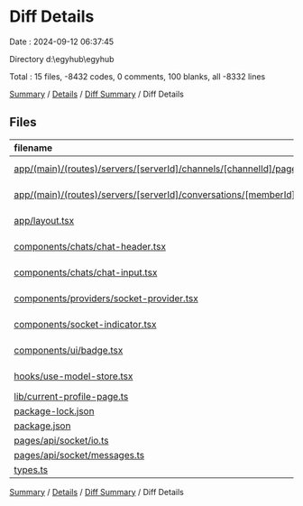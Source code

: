 # Diff Details

Date : 2024-09-12 06:37:45

Directory d:\\egyhub\\egyhub

Total : 15 files,  -8432 codes, 0 comments, 100 blanks, all -8332 lines

[Summary](results.md) / [Details](details.md) / [Diff Summary](diff.md) / Diff Details

## Files
| filename | language | code | comment | blank | total |
| :--- | :--- | ---: | ---: | ---: | ---: |
| [app/(main)/(routes)/servers/[serverId]/channels/[channelId]/page.tsx](/app/(main)/(routes)/servers/%5BserverId%5D/channels/%5BchannelId%5D/page.tsx) | TypeScript JSX | 10 | 0 | 0 | 10 |
| [app/(main)/(routes)/servers/[serverId]/conversations/[memberId]/page.tsx](/app/(main)/(routes)/servers/%5BserverId%5D/conversations/%5BmemberId%5D/page.tsx) | TypeScript JSX | 14 | 0 | 9 | 23 |
| [app/layout.tsx](/app/layout.tsx) | TypeScript JSX | 4 | 0 | 0 | 4 |
| [components/chats/chat-header.tsx](/components/chats/chat-header.tsx) | TypeScript JSX | 13 | 0 | 1 | 14 |
| [components/chats/chat-input.tsx](/components/chats/chat-input.tsx) | TypeScript JSX | 86 | 0 | 20 | 106 |
| [components/providers/socket-provider.tsx](/components/providers/socket-provider.tsx) | TypeScript JSX | 41 | 0 | 19 | 60 |
| [components/socket-indicator.tsx](/components/socket-indicator.tsx) | TypeScript JSX | 24 | 0 | 5 | 29 |
| [components/ui/badge.tsx](/components/ui/badge.tsx) | TypeScript JSX | 31 | 0 | 6 | 37 |
| [hooks/use-model-store.tsx](/hooks/use-model-store.tsx) | TypeScript JSX | 2 | 0 | 5 | 7 |
| [lib/current-profile-page.ts](/lib/current-profile-page.ts) | TypeScript | 15 | 0 | 5 | 20 |
| [package-lock.json](/package-lock.json) | JSON | -8,780 | 0 | 0 | -8,780 |
| [package.json](/package.json) | JSON | 2 | 0 | 0 | 2 |
| [pages/api/socket/io.ts](/pages/api/socket/io.ts) | TypeScript | 23 | 0 | 5 | 28 |
| [pages/api/socket/messages.ts](/pages/api/socket/messages.ts) | TypeScript | 73 | 0 | 19 | 92 |
| [types.ts](/types.ts) | TypeScript | 10 | 0 | 6 | 16 |

[Summary](results.md) / [Details](details.md) / [Diff Summary](diff.md) / Diff Details